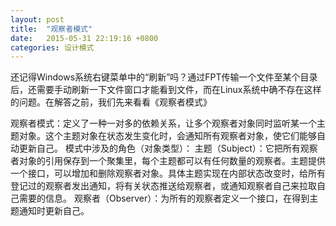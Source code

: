 ```yaml
---
layout: post
title:  "观察者模式"
date:   2015-05-31 22:19:16 +0800
categories: 设计模式
---
```

还记得Windows系统右键菜单中的“刷新”吗？通过FPT传输一个文件至某个目录后，还需要手动刷新一下文件窗口才能看到文件，而在Linux系统中确不存在这样的问题。在解答之前，我们先来看看《观察者模式》

观察者模式：定义了一种一对多的依赖关系，让多个观察者对象同时监听某一个主题对象。这个主题对象在状态发生变化时，会通知所有观察者对象，使它们能够自动更新自己。
模式中涉及的角色（对象类型）：
主题（Subject）：它把所有观察者对象的引用保存到一个聚集里，每个主题都可以有任何数量的观察者。主题提供一个接口，可以增加和删除观察者对象。具体主题实现在内部状态改变时，给所有登记过的观察者发出通知，将有关状态推送给观察者，或通知观察者自己来拉取自己需要的信息。
观察者（Observer）：为所有的观察者定义一个接口，在得到主题通知时更新自己。
